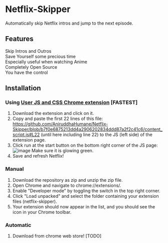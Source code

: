 # Netflix-Skipper
Automatically skip Netflix intros and jump to the next episode.

## Features
Skip Intros and Outros<br>
Save Yourself some precious time<br>
Especially useful when watching Anime<br>
Completely Open Source<br>
You have the control

## Installation
### Using [User JS and CSS Chrome extension](https://chromewebstore.google.com/detail/user-javascript-and-css/nbhcbdghjpllgmfilhnhkllmkecfmpld?pli=1) [FASTEST]
1. Download the extension and click on it.
2. Copy and paste the first 22 lines of this file: https://github.com/AniruddhaHumane/Netflix-Skipper/blob/b7f0e6875213dd4a2906202834ddd87a2f2c41c6/content_script.js#L22 (until here including line 22) to the JS (left side) of the extension page.
3. Click run at the start button on the bottom right corner of the JS page: ![image](https://github.com/user-attachments/assets/96da8c19-01ad-462f-b1cd-e4655f5a5970) Make sure it is glowing green.
4. Save and refresh Netflix!

### Manual
1. Download the repository as zip and unzip the zip file.
2. Open Chrome and navigate to chrome://extensions/.
3. Enable "Developer mode" by toggling the switch in the top right corner.
4. Click "Load unpacked" and select the folder containing your extension files (netflix-skipper).
5. Your extension should now appear in the list, and you should see the icon in your Chrome toolbar.


### Automatic
1. Download from chrome web store! [TODO]

